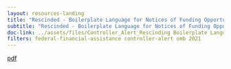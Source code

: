 ```yaml
---
layout: resources-landing
title: "Rescinded - Boilerplate Language for Notices of Funding Opportunity"
subtitle: "Rescinded - Boilerplate Language for Notices of Funding Opportunity"
doc-link: ../assets/files/Controller_Alert_Rescinding Boilerplate Language_Clean.pdf
filters: federal-financial-assistance controller-alert omb 2021
---
```


<a href="{{ site.baseurl }}/assets/files/Controller_Alert_Rescinding Boilerplate Language_Clean.pdf">pdf</a>
